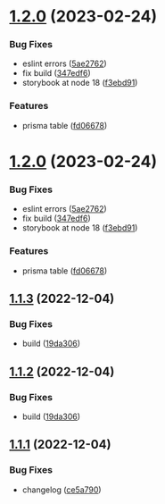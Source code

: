 # [1.2.0](https://github.com/Cauen/prisma-table-lib/compare/v1.1.2...v1.2.0) (2023-02-24)


### Bug Fixes

* eslint errors ([5ae2762](https://github.com/Cauen/prisma-table-lib/commit/5ae27623a577b2161eadd6814354866fe98b6e2c))
* fix build ([347edf6](https://github.com/Cauen/prisma-table-lib/commit/347edf6771f3dfa07eda6999a5a972f16dc2ffaa))
* storybook at node 18 ([f3ebd91](https://github.com/Cauen/prisma-table-lib/commit/f3ebd91678de7cec94bdf98246252a67f1b65df6))


### Features

* prisma table ([fd06678](https://github.com/Cauen/prisma-table-lib/commit/fd06678724fec27909ad0f34971c48bcf735706e))

# [1.2.0](https://github.com/Cauen/prisma-table-lib/compare/v1.1.2...v1.2.0) (2023-02-24)


### Bug Fixes

* eslint errors ([5ae2762](https://github.com/Cauen/prisma-table-lib/commit/5ae27623a577b2161eadd6814354866fe98b6e2c))
* fix build ([347edf6](https://github.com/Cauen/prisma-table-lib/commit/347edf6771f3dfa07eda6999a5a972f16dc2ffaa))
* storybook at node 18 ([f3ebd91](https://github.com/Cauen/prisma-table-lib/commit/f3ebd91678de7cec94bdf98246252a67f1b65df6))


### Features

* prisma table ([fd06678](https://github.com/Cauen/prisma-table-lib/commit/fd06678724fec27909ad0f34971c48bcf735706e))

## [1.1.3](https://github.com/Cauen/prisma-table-lib/compare/v1.1.1...v1.1.2) (2022-12-04)


### Bug Fixes

* build ([19da306](https://github.com/Cauen/prisma-table-lib/commit/19da306527d5b54de9f838ebc1e4a5d5350397e8))

## [1.1.2](https://github.com/Cauen/prisma-table-lib/compare/v1.1.1...v1.1.2) (2022-12-04)


### Bug Fixes

* build ([19da306](https://github.com/Cauen/prisma-table-lib/commit/19da306527d5b54de9f838ebc1e4a5d5350397e8))

## [1.1.1](https://github.com/Cauen/prisma-table-lib/compare/v1.1.0...v1.1.1) (2022-12-04)


### Bug Fixes

* changelog ([ce5a790](https://github.com/Cauen/prisma-table-lib/commit/ce5a79099fd04ac548b80ef1c1f7ae9d2a63b244))
